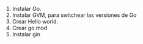 1. Instalar Go.
2. Instalar GVM, para switchear las versiones de Go
3. Crear Hello world.
4. Crear go.mod
5. Instalar gin